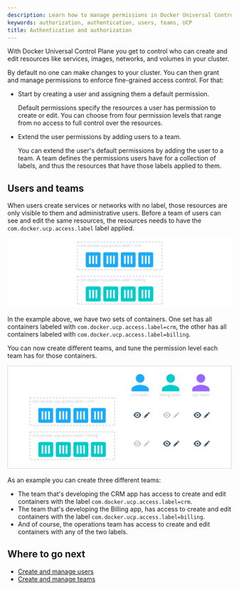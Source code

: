 ```yaml
---
description: Learn how to manage permissions in Docker Universal Control Plane.
keywords: authorization, authentication, users, teams, UCP
title: Authentication and authorization
---
```


With Docker Universal Control Plane you get to control who can create and edit
resources like services, images, networks, and volumes in your cluster.

By default no one can make changes to your cluster. You can then grant and
manage permissions to enforce fine-grained access control. For that:

* Start by creating a user and assigning them a default permission.

    Default permissions specify the resources a user has permission to create or
    edit. You can choose from four permission levels that range from
    no access to full control over the resources.

* Extend the user permissions by adding users to a team.

    You can extend the user's default permissions by adding the user to a team.
    A team defines the permissions users have for a collection of labels, and
    thus the resources that have those labels applied to them.

## Users and teams

When users create services or networks with no label, those resources are only
visible to them and administrative users.
Before a team of users can see and edit the same resources, the
resources needs to have the `com.docker.ucp.access.label` label applied.

![](../../images/secure-your-infrastructure-1.svg)

In the example above, we have two sets of containers. One set has all containers
labeled with `com.docker.ucp.access.label=crm`, the other has all containers
labeled with `com.docker.ucp.access.label=billing`.

You can now create different teams, and tune the permission level each
team has for those containers.

![](../../images/secure-your-infrastructure-2.svg)

As an example you can create three different teams:

* The team that's developing the CRM app has access to create and edit
containers with the label `com.docker.ucp.access.label=crm`.
* The team that's developing the Billing app, has access to create and edit
containers with the label `com.docker.ucp.access.label=billing`.
* And of course, the operations team has access to create and edit containers
with any of the two labels.

## Where to go next

* [Create and manage users](create-and-manage-users.md)
* [Create and manage teams](create-and-manage-teams.md)
